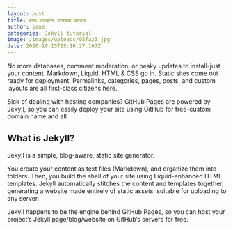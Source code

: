 ```yaml
---
layout: post
title: हगद तकहगर हगरपक कतदर
author: jane
categories: Jekyll tutorial
image: /images/uploads/05faz3.jpg
date: 2020-10-15T15:16:27.167Z
---
```


No more databases, comment moderation, or pesky updates to install-just your content. Markdown, Liquid, HTML & CSS go in. Static sites come out ready for deployment. Permalinks, categories, pages, posts, and custom layouts are all first-class citizens here.

Sick of dealing with hosting companies? GitHub Pages are powered by Jekyll, so you can easily deploy your site using GitHub for free-custom domain name and all.

## What is Jekyll?

Jekyll is a simple, blog-aware, static site generator.

You create your content as text files (Markdown), and organize them into folders. Then, you build the shell of your site using Liquid-enhanced HTML templates. Jekyll automatically stitches the content and templates together, generating a website made entirely of static assets, suitable for uploading to any server.

Jekyll happens to be the engine behind GitHub Pages, so you can host your project’s Jekyll page/blog/website on GitHub’s servers for free.